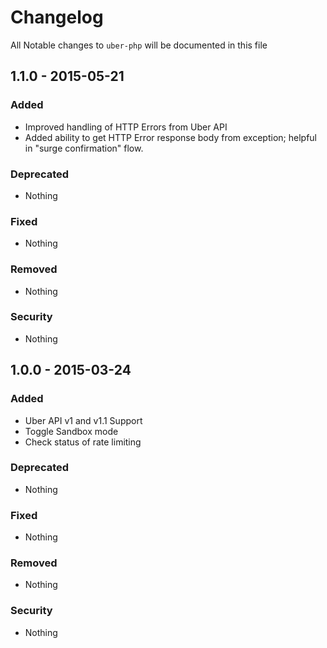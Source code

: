 # Changelog
All Notable changes to `uber-php` will be documented in this file

## 1.1.0 - 2015-05-21

### Added
- Improved handling of HTTP Errors from Uber API
- Added ability to get HTTP Error response body from exception; helpful in "surge confirmation" flow.

### Deprecated
- Nothing

### Fixed
- Nothing

### Removed
- Nothing

### Security
- Nothing

## 1.0.0 - 2015-03-24

### Added
- Uber API v1 and v1.1 Support
- Toggle Sandbox mode
- Check status of rate limiting

### Deprecated
- Nothing

### Fixed
- Nothing

### Removed
- Nothing

### Security
- Nothing
